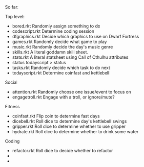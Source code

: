 So far:

Top level:
- bored.rkt Randomly assign something to do
- codescript.rkt Determine coding session
- dfgraphics.rkt Decide which graphics to use on Dwarf Fortress
- games.rkt Randomly decide what game to play
- music.rkt Randomly decide the day's music genre
- skills.rkt A literal goddamn skill sheet.
- stats.rkt A literal statsheet using Call of Cthulhu attributes
- status todayscript > status
- tasks.rkt Randomly decide which task to do next
- todayscript.rkt Determine coinfast and kettlebell

Social
- attention.rkt Randomly choose one issue/event to focus on
- engagetroll.rkt Engage with a troll, or ignore/mute?

Fitness
- coinfast.rkt Flip coin to determine fast days
- dicebell.rkt Roll dice to determine day's kettlebell swings
- gripper.rkt Roll dice to determine whether to use gripper
- hydrate.rkt Roll dice to determine whether to drink some water

Coding
- refactor.rkt Roll dice to decide whether to refactor
-
-

